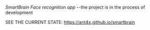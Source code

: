 *SmartBrain Face recognition app*
--the project is in the process of development

SEE THE CURRENT STATE: https://ant4x.github.io/smartbrain